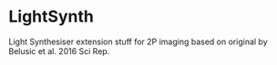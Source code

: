 # LightSynth
Light Synthesiser extension stuff for 2P imaging based on original by Belusic et al. 2016 Sci Rep.
